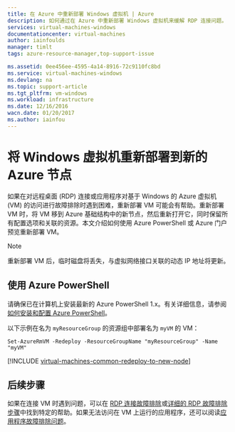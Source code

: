 ```yaml
---
title: 在 Azure 中重新部署 Windows 虚拟机 | Azure
description: 如何通过在 Azure 中重新部署 Windows 虚拟机来缓解 RDP 连接问题。
services: virtual-machines-windows
documentationcenter: virtual-machines
author: iainfoulds
manager: timlt
tags: azure-resource-manager,top-support-issue

ms.assetid: 0ee456ee-4595-4a14-8916-72c9110fc8bd
ms.service: virtual-machines-windows
ms.devlang: na
ms.topic: support-article
ms.tgt_pltfrm: vm-windows
ms.workload: infrastructure
ms.date: 12/16/2016
wacn.date: 01/20/2017
ms.author: iainfou
---
```


# 将 Windows 虚拟机重新部署到新的 Azure 节点
如果在对远程桌面 (RDP) 连接或应用程序对基于 Windows 的 Azure 虚拟机 (VM) 的访问进行故障排除时遇到困难，重新部署 VM 可能会有帮助。重新部署 VM 时，将 VM 移到 Azure 基础结构中的新节点，然后重新打开它，同时保留所有配置选项和关联的资源。本文介绍如何使用 Azure PowerShell 或 Azure 门户预览重新部署 VM。

> [!NOTE]
重新部署 VM 后，临时磁盘将丢失，与虚拟网络接口关联的动态 IP 地址将更新。

## 使用 Azure PowerShell
请确保已在计算机上安装最新的 Azure PowerShell 1.x。有关详细信息，请参阅[如何安装和配置 Azure PowerShell](https://docs.microsoft.com/powershell/azureps-cmdlets-docs)。

以下示例在名为 `myResourceGroup` 的资源组中部署名为 `myVM` 的 VM：

```
Set-AzureRmVM -Redeploy -ResourceGroupName "myResourceGroup" -Name "myVM"
```

[!INCLUDE [virtual-machines-common-redeploy-to-new-node](../../includes/virtual-machines-common-redeploy-to-new-node.md)]

## 后续步骤
如果在连接 VM 时遇到问题，可以在 [RDP 连接故障排除](./virtual-machines-windows-troubleshoot-rdp-connection.md)或[详细的 RDP 故障排除步骤](./virtual-machines-windows-detailed-troubleshoot-rdp.md)中找到特定的帮助。如果无法访问在 VM 上运行的应用程序，还可以阅读[应用程序故障排除问题](./virtual-machines-windows-troubleshoot-app-connection.md)。

<!---HONumber=Mooncake_0116_2017-->
<!--Update_Description: update meta properties & wording update-->